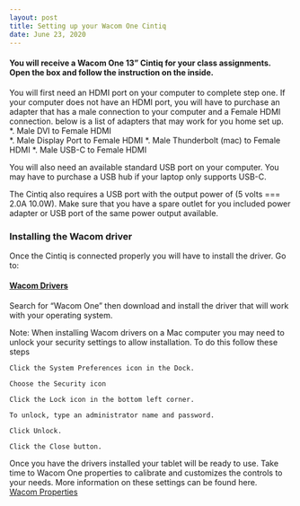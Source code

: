 ```yaml
---
layout: post
title: Setting up your Wacom One Cintiq 
date: June 23, 2020
--- 
```

#### You will receive a Wacom One 13” Cintiq for your class assignments.  Open the box and follow the instruction on the inside.   

You will first need an HDMI port on your computer to complete step one.  If your computer does not have an HDMI port, you will have to purchase an adapter that has a male connection to your computer and a Female HDMI connection.  below is a list of adapters that may work for you home set up.  
*. Male DVI to Female HDMI  
*. Male Display Port to Female HDMI 
*. Male Thunderbolt (mac) to Female HDMI 
*. Male USB-C to Female HDMI  

You will also need an available standard USB port on your computer.  You may have to purchase a USB hub if your laptop only supports USB-C.   

The Cintiq also requires a USB port with the output power of (5 volts === 2.0A 10.0W). Make sure that you have a spare outlet for you included power adapter or USB port of the same power output available.    

### **Installing the Wacom driver** 

Once the Cintiq is connected properly you will have to install the driver.  Go to:  
#### [Wacom Drivers](https://www.wacom.com/en-us/support/product-support/drivers)   

Search for “Wacom One” then download and install the driver that will work with your operating system.  

Note: When installing Wacom drivers on a Mac computer you may need to unlock your security settings to allow installation.  To do this follow these steps 

    Click the System Preferences icon in the Dock. 

    Choose the Security icon 

    Click the Lock icon in the bottom left corner.  

    To unlock, type an administrator name and password. 

    Click Unlock. 

    Click the Close button. 

 Once you have the drivers installed your tablet will be ready to use.  Take time to Wacom One properties to calibrate and customizes the controls to your needs. More information on these settings can be found here.<br>
[Wacom Properties](https://101.wacom.com/UserHelp/en/ControlPanel.htm) 


